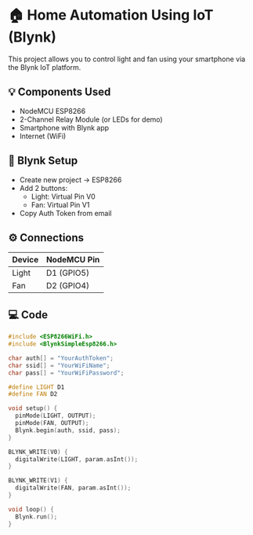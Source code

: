 # 🏠 Home Automation Using IoT (Blynk)

This project allows you to control light and fan using your smartphone via the Blynk IoT platform.

## 💡 Components Used
- NodeMCU ESP8266
- 2-Channel Relay Module (or LEDs for demo)
- Smartphone with Blynk app
- Internet (WiFi)

## 📱 Blynk Setup
- Create new project → ESP8266
- Add 2 buttons:
  - Light: Virtual Pin V0
  - Fan: Virtual Pin V1
- Copy Auth Token from email

## ⚙️ Connections
| Device | NodeMCU Pin |
|--------|--------------|
| Light  | D1 (GPIO5)   |
| Fan    | D2 (GPIO4)   |

## 💻 Code

```cpp
#include <ESP8266WiFi.h>
#include <BlynkSimpleEsp8266.h>

char auth[] = "YourAuthToken";
char ssid[] = "YourWiFiName";
char pass[] = "YourWiFiPassword";

#define LIGHT D1
#define FAN D2

void setup() {
  pinMode(LIGHT, OUTPUT);
  pinMode(FAN, OUTPUT);
  Blynk.begin(auth, ssid, pass);
}

BLYNK_WRITE(V0) {
  digitalWrite(LIGHT, param.asInt());
}

BLYNK_WRITE(V1) {
  digitalWrite(FAN, param.asInt());
}

void loop() {
  Blynk.run();
}
